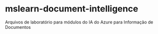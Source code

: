 # mslearn-document-intelligence
Arquivos de laboratório para módulos do IA do Azure para Informação de Documentos
